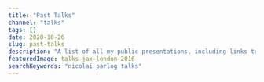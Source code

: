 ```yaml
---
title: "Past Talks"
channel: "talks"
tags: []
date: 2020-10-26
slug: past-talks
description: "A list of all my public presentations, including links to the events, slides, and videos (where available)"
featuredImage: talks-jax-london-2016
searchKeywords: "nicolai parlog talks"
---
```

